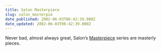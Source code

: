 ```yaml
---
title: Salon Masterpiece
slug: salon_masterpie
date_published: 2002-06-03T06:42:39.000Z
date_updated: 2002-06-03T06:42:39.000Z
---
```


Never bad, almost always great, Salon’s [Masterpiece](http://dir.salon.com/topics/masterpiece/index.html) series are masterly pieces.

